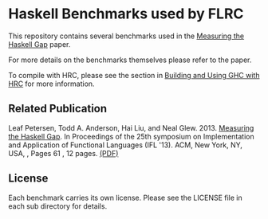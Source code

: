 # Haskell Benchmarks used by FLRC

This repository contains several benchmarks used in the [Measuring the Haskell Gap][haskellgap] paper.

For more details on the benchmarks themselves please refer to the paper.

To compile with HRC, please see the section in [Building and Using GHC with HRC](https://github.com/IntelLabs/flrc/doc/building-ghc.md) for more information.

## Related Publication

Leaf Petersen, Todd A. Anderson, Hai Liu, and Neal Glew. 2013. [Measuring the Haskell Gap][haskellgap]. In Proceedings of the 25th symposium on Implementation and Application of Functional Languages (IFL '13). ACM, New York, NY, USA, , Pages 61 , 12 pages. [(PDF)](doc/haskell-gap.pdf)

## License

Each benchmark carries its own license. Please see the LICENSE file in each sub directory for details.

[haskellgap]: http://dl.acm.org/citation.cfm?doid=2620678.2620685
